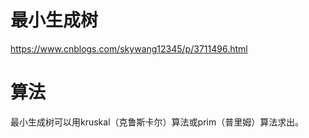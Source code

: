 # 最小生成树

https://www.cnblogs.com/skywang12345/p/3711496.html


# 算法

最小生成树可以用kruskal（克鲁斯卡尔）算法或prim（普里姆）算法求出。